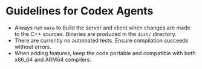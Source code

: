 # Guidelines for Codex Agents

- Always run `make` to build the server and client when changes are made to the C++ sources. Binaries are produced in the `dist/` directory.
- There are currently no automated tests. Ensure compilation succeeds without errors.
- When adding features, keep the code portable and compatible with both x86_64 and ARM64 compilers.

